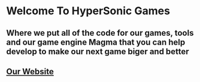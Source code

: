 # Welcome To HyperSonic Games 
## Where we put all of the code for our games, tools and our game engine Magma that you can help develop to make our next game biger and better
## [Our Website](https://hypersonic-games-website.pages.dev/)
